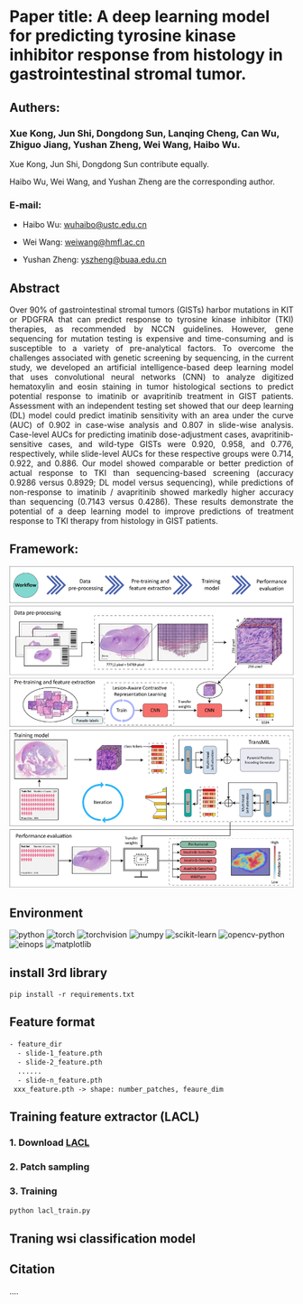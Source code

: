 # Paper title: A deep learning model for predicting tyrosine kinase inhibitor response from histology in gastrointestinal stromal tumor.

## Authers:
### Xue Kong, Jun Shi, Dongdong Sun, Lanqing Cheng, Can Wu, Zhiguo Jiang, Yushan Zheng, Wei Wang, Haibo Wu.


Xue Kong, Jun Shi, Dongdong Sun contribute equally.

Haibo Wu, Wei Wang, and Yushan Zheng are the corresponding author.


### E-mail: 

- Haibo Wu: wuhaibo@ustc.edu.cn

- Wei Wang: weiwang@hmfl.ac.cn

- Yushan Zheng: yszheng@buaa.edu.cn

## Abstract
<p style="text-align:justify; text-justify:inter-ideograph;">
     Over 90% of gastrointestinal stromal tumors (GISTs) harbor mutations in KIT or PDGFRA that can predict response to tyrosine kinase inhibitor (TKI) therapies, as recommended by NCCN guidelines. However, gene sequencing for mutation testing is expensive and time-consuming and is susceptible to a variety of pre-analytical factors. To overcome the challenges associated with genetic screening by sequencing, in the current study, we developed an artificial intelligence-based deep learning model that uses convolutional neural networks (CNN) to analyze digitized hematoxylin and eosin staining in tumor histological sections to predict potential response to imatinib or avapritinib treatment in GIST patients. Assessment with an independent testing set showed that our deep learning (DL) model could predict imatinib sensitivity with an area under the curve (AUC) of 0.902 in case-wise analysis and 0.807 in slide-wise analysis. Case-level AUCs for predicting imatinib dose-adjustment cases, avapritinib-sensitive cases, and wild-type GISTs were 0.920, 0.958, and 0.776, respectively, while slide-level AUCs for these respective groups were 0.714, 0.922, and 0.886. Our model showed comparable or better prediction of actual response to TKI than sequencing-based screening (accuracy 0.9286 versus 0.8929; DL model versus sequencing), while predictions of non-response to imatinib / avapritinib showed markedly higher accuracy than sequencing (0.7143 versus 0.4286). These results demonstrate the potential of a deep learning model to improve predictions of treatment response to TKI therapy from histology in GIST patients.
</p>

## Framework:
![framework](images/framework.jpg)

## Environment
![python](https://img.shields.io/badge/python-3.8-blue)
![torch](https://img.shields.io/badge/torch-1.8%2Bcu111-red)
![torchvision](https://img.shields.io/badge/torchvision-0.9.1+cu111-purple)
![numpy](https://img.shields.io/badge/numpy-1.22.3-green)
![scikit-learn](https://img.shields.io/badge/scikit--learn-1.2.0-orange)
![opencv-python](https://img.shields.io/badge/opencv--python-4.5.5.62-pink)
![einops](https://img.shields.io/badge/einops-0.6.6-brown)
![matplotlib](https://img.shields.io/badge/matplotlib-3.5.1-yellow)

## install 3rd library
```shell
pip install -r requirements.txt
```

## Feature format
```none
- feature_dir
  - slide-1_feature.pth
  - slide-2_feature.pth
  ......
  - slide-n_feature.pth
 xxx_feature.pth -> shape: number_patches, feaure_dim
```

## Training feature extractor (LACL)
### 1. Download [LACL](https://github.com/junl21/lacl)
### 2. Patch sampling
### 3. Training
```shell
python lacl_train.py
```

## Traning wsi classification model

## Citation
....